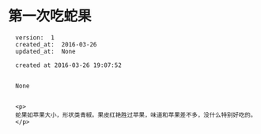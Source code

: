 
  # 第一次吃蛇果

      version:  1
      created_at:  2016-03-26
      updated_at:  None

      created at 2016-03-26 19:07:52 


      None


      <p>
      蛇果如苹果大小，形状类青椒。果皮红艳胜过苹果，味道和苹果差不多，没什么特别好吃的。
      </p>

  